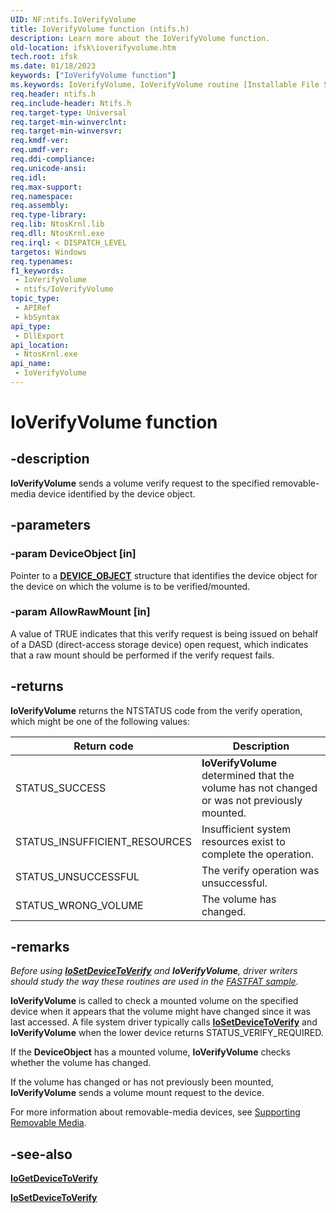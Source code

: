 ```yaml
---
UID: NF:ntifs.IoVerifyVolume
title: IoVerifyVolume function (ntifs.h)
description: Learn more about the IoVerifyVolume function.
old-location: ifsk\ioverifyvolume.htm
tech.root: ifsk
ms.date: 01/18/2023
keywords: ["IoVerifyVolume function"]
ms.keywords: IoVerifyVolume, IoVerifyVolume routine [Installable File System Drivers], ifsk.ioverifyvolume, ioref_b55e7a87-a18d-4ccd-ab32-061676c9dde4.xml, ntifs/IoVerifyVolume
req.header: ntifs.h
req.include-header: Ntifs.h
req.target-type: Universal
req.target-min-winverclnt: 
req.target-min-winversvr: 
req.kmdf-ver: 
req.umdf-ver: 
req.ddi-compliance: 
req.unicode-ansi: 
req.idl: 
req.max-support: 
req.namespace: 
req.assembly: 
req.type-library: 
req.lib: NtosKrnl.lib
req.dll: NtosKrnl.exe
req.irql: < DISPATCH_LEVEL
targetos: Windows
req.typenames: 
f1_keywords:
 - IoVerifyVolume
 - ntifs/IoVerifyVolume
topic_type:
 - APIRef
 - kbSyntax
api_type:
 - DllExport
api_location:
 - NtosKrnl.exe
api_name:
 - IoVerifyVolume
---
```


# IoVerifyVolume function

## -description

**IoVerifyVolume** sends a volume verify request to the specified removable-media device identified by the device object.

## -parameters

### -param DeviceObject [in]

Pointer to a [**DEVICE_OBJECT**](../wdm/ns-wdm-_device_object.md) structure that identifies the device object for the device on which the volume is to be verified/mounted.

### -param AllowRawMount [in]

A value of TRUE indicates that this verify request is being issued on behalf of a DASD (direct-access storage device) open request, which indicates that a raw mount should be performed if the verify request fails.

## -returns

**IoVerifyVolume** returns the NTSTATUS code from the verify operation, which might be one of the following values:

| Return code | Description |
| ----------- | ----------- |
| STATUS_SUCCESS                | **IoVerifyVolume** determined that the volume has not changed or was not previously mounted. |
| STATUS_INSUFFICIENT_RESOURCES | Insufficient system resources exist to complete the operation. |
| STATUS_UNSUCCESSFUL           | The verify operation was unsuccessful. |
| STATUS_WRONG_VOLUME           | The volume has changed. |

## -remarks

*Before using [**IoSetDeviceToVerify**](nf-ntifs-iosetdevicetoverify.md) and **IoVerifyVolume**, driver writers should study the way these routines are used in the [FASTFAT sample](/samples/microsoft/windows-driver-samples/fastfat-file-system-driver).*

**IoVerifyVolume** is called to check a mounted volume on the specified device when it appears that the volume might have changed since it was last accessed. A file system driver typically calls [**IoSetDeviceToVerify**](nf-ntifs-iosetdevicetoverify.md) and  **IoVerifyVolume** when the lower device returns STATUS_VERIFY_REQUIRED.

If the **DeviceObject** has a mounted volume, **IoVerifyVolume** checks whether the volume has changed.

If the volume has changed or has not previously been mounted, **IoVerifyVolume** sends a volume mount request to the device.

For more information about removable-media devices, see [Supporting Removable Media](/windows-hardware/drivers/kernel/supporting-removable-media).

## -see-also

[**IoGetDeviceToVerify**](nf-ntifs-iogetdevicetoverify.md)

[**IoSetDeviceToVerify**](nf-ntifs-iosetdevicetoverify.md)
